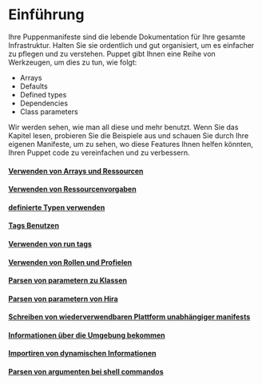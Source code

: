 # Einführung

Ihre Puppenmanifeste sind die lebende Dokumentation für Ihre gesamte Infrastruktur. 
Halten Sie sie ordentlich und gut organisiert, um es einfacher zu pflegen und zu verstehen. 
Puppet gibt Ihnen eine Reihe von Werkzeugen, um dies zu tun, wie folgt:

* Arrays
* Defaults
* Defined types
* Dependencies
* Class parameters

Wir werden sehen, wie man all diese und mehr benutzt. Wenn Sie das Kapitel lesen, probieren Sie die Beispiele aus und schauen Sie durch Ihre eigenen Manifeste, um zu sehen, wo diese Features Ihnen helfen könnten, Ihren Puppet code zu vereinfachen und zu verbessern.

#### [Verwenden von Arrays und Ressourcen](../puppet-fort-manifests-arrays-ressourcen)
#### [Verwenden von Ressourcenvorgaben](../puppet-fort-verwenden-ressourcenvorgaben)
#### [definierte Typen verwenden](../puppet-fort-definierte-typen)
#### [Tags Benutzen](../puppet-fort-tags)
#### [Verwenden von run tags](../puppet-fort-run-tags)
#### [Verwenden von Rollen und Profielen](../puppet-fort-rollen-profile)
#### [Parsen von parametern zu Klassen](../puppet-fort-parsen-parameter-klassen)
#### [Parsen von parametern von Hira](../puppet-fort-parsen-parameter-hira)
#### [Schreiben von wiederverwendbaren Plattform unabhängiger manifests](../puppet-fort-reuable-manifests)
#### [Informationen über die Umgebung bekommen](../puppet-fort-umgebung)
#### [Importiren von dynamischen Informationen](../puppet-fort-import-dyn-infos)
#### [Parsen von argumenten bei shell commandos](../puppet-fort-parsen-arg-shell)